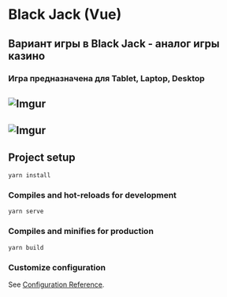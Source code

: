 
#  Black Jack (Vue)

## Вариант игры в Black Jack - аналог игры казино 
### Игра предназначена для Tablet, Laptop, Desktop


## ![Imgur](https://i.imgur.com/s5KMtFY.gif)

## ![Imgur](https://i.imgur.com/jBxBHxJ.png)



## Project setup
```
yarn install
```

### Compiles and hot-reloads for development
```
yarn serve
```

### Compiles and minifies for production
```
yarn build
```

### Customize configuration
See [Configuration Reference](https://cli.vuejs.org/config/).
